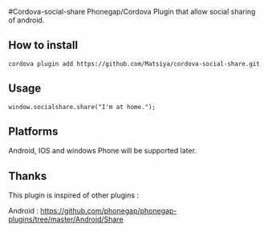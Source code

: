 #Cordova-social-share
Phonegap/Cordova Plugin that allow social sharing of android.

## How to install
```
cordova plugin add https://github.com/Matsiya/cordova-social-share.git
```

## Usage

```
window.socialshare.share("I'm at home.");
```

## Platforms

Android, IOS and windows Phone will be supported later.


## Thanks

This plugin is inspired of other plugins :

Android : https://github.com/phonegap/phonegap-plugins/tree/master/Android/Share